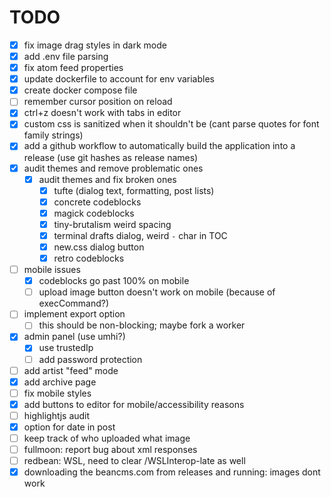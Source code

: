 # TODO

- [x] fix image drag styles in dark mode
- [x] add .env file parsing
- [x] fix atom feed properties
- [x] update dockerfile to account for env variables
- [x] create docker compose file
- [ ] remember cursor position on reload
- [x] ctrl+z doesn't work with tabs in editor
- [x] custom css is sanitized when it shouldn't be (cant parse quotes for font family strings)
- [x] add a github workflow to automatically build the application into a release (use git hashes as release names)
- [x] audit themes and remove problematic ones
  - [x] audit themes and fix broken ones
    - [x] tufte (dialog text, formatting, post lists)
    - [x] concrete codeblocks
    - [x] magick codeblocks
    - [x] tiny-brutalism weird spacing
    - [x] terminal drafts dialog, weird `-` char in TOC
    - [x] new.css dialog button
    - [x] retro codeblocks
- [ ] mobile issues
  - [x] codeblocks go past 100% on mobile
  - [ ] upload image button doesn't work on mobile (because of execCommand?)
- [ ] implement export option
  - [ ] this should be non-blocking; maybe fork a worker
- [x] admin panel (use umhi?)
  - [x] use trustedIp
  - [ ] add password protection
- [ ] add artist "feed" mode
- [x] add archive page
- [ ] fix mobile styles
- [x] add buttons to editor for mobile/accessibility reasons
- [ ] highlightjs audit
- [x] option for date in post
- [ ] keep track of who uploaded what image
- [ ] fullmoon: report bug about xml responses
- [ ] redbean: WSL, need to clear /WSLInterop-late as well 
- [x] downloading the beancms.com from releases and running: images dont work